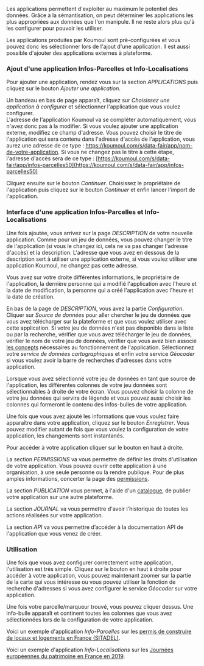 Les applications permettent d'exploiter au maximum le potentiel des données. Grâce à la sémantisation, on peut déterminer les applications les plus appropriées aux données que l'on manipule. Il ne reste alors plus qu'à les configurer pour pouvoir les utiliser.

Les applications produites par Koumoul sont prè-configurées et vous pouvez donc les sélectionner lors de l'ajout d'une application. Il est aussi possible d'ajouter des applications externes à plateforme.


### Ajout d'une application Infos-Parcelles et Info-Localisations

Pour ajouter une application, rendez vous sur la section *APPLICATIONS* puis cliquez sur le bouton *Ajouter une application*.

Un bandeau en bas de page apparaît, cliquez sur *Choisissez une application à configurer* et sélectionner l'application que vous voulez configurer.  
L'adresse de l'application Koumoul va se compléter automatiquement, vous n'avez donc pas à la modifier. Si vous voulez ajouter une application externe, modifiez ce champ d'adresse.
Vous pouvez choisir le titre de l'application qui sera contenu dans l'adresse d'accès de l'application, vous aurez une adresse de ce type : https://koumoul.com/s/data-fair/app/nom-de-votre-application. Si vous ne changez pas le titre à cette étape, l'adresse d'accès sera de ce type : [https://koumoul.com/s/data-fair/app/infos-parcelles50](https://koumoul.com/s/data-fair/app/infos-parcelles50)

Cliquez ensuite sur le bouton *Continuer*. Choisissez le propriétaire de l'application puis cliquez sur le bouton *Continuer* et enfin lancer l'import de l'application.

### Interface d'une application Infos-Parcelles et Info-Localisations

Une fois ajoutée, vous arrivez sur la page *DESCRIPTION* de votre nouvelle application. Comme pour un jeu de données, vous pouvez changer le titre de l'application (si vous le changez ici, cela ne va pas changer l'adresse d'accès) et la description. L'adresse que vous avez en dessous de la description sert à utiliser une application externe, si vous voulez utiliser une application Koumoul, ne changez pas cette adresse.  

Vous avez sur votre droite différentes informations, le propriétaire de l'application, la dernière personne qui a modifié l'application avec l'heure et la date de modification, la personne qui a créé l'application avec l'heure et la date de création.

En bas de la page de *DESCRIPTION*, vous avez la partie *Configuration*. Cliquer sur *Source de données* pour aller chercher le jeu de données que vous avez télécharger sur la plateforme et que vous voulez utiliser avec cette application. Si votre jeu de données n'est pas disponible dans la liste ou par la recherche, vérifier que vous avez télécharger le jeu de données, vérifier le nom de votre jeu de données, vérifier que vous avez bien associé [les concepts](user-guide/concepts) nécessaires au fonctionnement de l'application.
Sélectionnez votre *service de données cartographiques* et enfin votre service *Géocoder* si vous voulez avoir la barre de recherches d'adresses dans votre application.

Lorsque vous avez sélectionné votre jeu de données en tant que source de l'application, les différentes colonnes de votre jeu données sont sélectionnables à droite de votre écran. Vous pouvez choisir la colonne de votre jeu données qui servira de légende et vous pouvez aussi choisir les colonnes qui formeront le contenu des infos-bulles de votre application.

Une fois que vous avez ajouté les informations que vous voulez faire apparaître dans votre application, cliquez sur le bouton *Enregistrer*. Vous pouvez modifier autant de fois que vous voulez la configuration de votre application, les changements sont instantanés.

Pour accéder à votre application cliquer sur le bouton en haut à droite.

La section *PERMISSIONS* va vous permettre de définir les droits d'utilisation de votre application. Vous pouvez ouvrir cette application à une organisation, à une seule personne ou la rendre publique. Pour de plus amples informations, concerter la page des [permissions](user-guide/permission).

La section *PUBLICATION* vous permet, à l'aide d'un [catalogue](user-guide/catalog), de publier votre application sur une autre plateforme.

La section *JOURNAL* va vous permettre d'avoir l'historique de toutes les actions réalisées sur votre application.

La section *API* va vous permettre d’accéder à la documentation API de l'application que vous venez de créer.

### Utilisation

Une fois que vous avez configurer correctement votre application, l'utilisation est très simple. Cliquez sur le bouton en haut à droite pour accéder à votre application, vous pouvez maintenant zoomer sur la partie de la carte qui vous intéresse ou vous pouvez utiliser la fonction de recherche d'adresses si vous avez configurer le service *Géocoder* sur votre application.

Une fois votre parcelle/marqueur trouvé, vous pouvez cliquer dessus. Une info-bulle apparaît et continent toutes les colonnes que vous avez sélectionnées lors de la configuration de votre application.

Voici un exemple d'application *Info-Parcelles* sur les [permis de construire  de locaux et logements en France (SITADEL)](https://koumoul.com/s/data-fair/app/permis-de-construire-de-locaux-et-logements-en-france-metropolitaine).

Voici un exemple d'application *Info-Localisations* sur les [Journées européennes du patrimoine en France en 2019](https://koumoul.com/s/data-fair/app/carte-des-evenements-des-journees-europeennes-du-patrimoine-en-france-2019).
